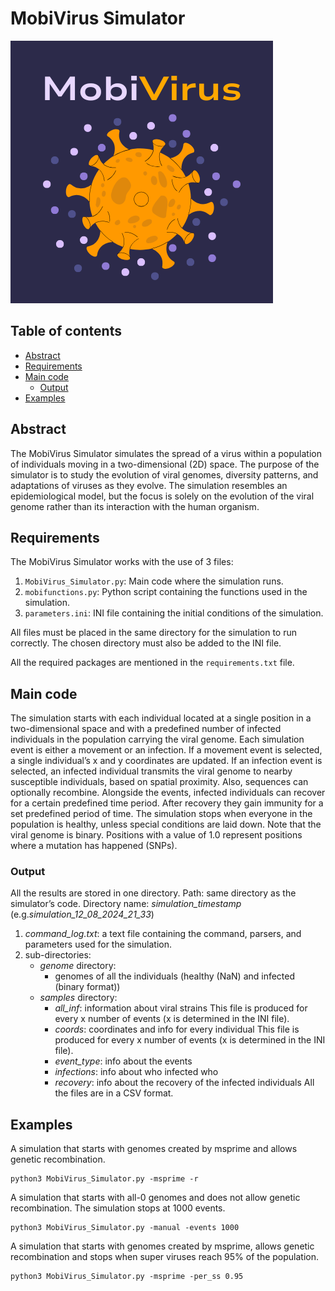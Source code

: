 # MobiVirus Simulator

![MobiVirus Logo](MobiVirus_Logo.png)

## Table of contents

- [Abstract](#Abstract)
- [Requirements](#Requirements)
- [Main code](#Main-code)
  - [Output](#Output)
- [Examples](#Examples)

## Abstract

The MobiVirus Simulator simulates the spread of a virus within a population of individuals moving in a two-dimensional (2D) space. The purpose of the simulator is to study the evolution of viral genomes, diversity patterns, and adaptations of viruses as they evolve. The simulation resembles an epidemiological model, but the focus is solely on the evolution of the viral genome rather than its interaction with the human organism.

## Requirements

The MobiVirus Simulator works with the use of 3 files:

1. `MobiVirus_Simulator.py`: Main code where the simulation runs.
2. `mobifunctions.py`: Python script containing the functions used in the simulation.
3. `parameters.ini`: INI file containing the initial conditions of the simulation.

All files must be placed in the same directory for the simulation to run correctly. The chosen directory must also be added to the INI file.

All the required packages are mentioned in the `requirements.txt` file.

## Main code

The simulation starts with each individual located at a single position in a two-dimensional space and with a predefined number of infected individuals in the population carrying the viral genome. Each simulation event is either a movement or an infection. If a movement event is selected, a single individual’s x and y coordinates are updated. If an infection event is selected, an infected individual transmits the viral genome to nearby susceptible individuals, based on spatial proximity. Also, sequences can optionally recombine. Alongside the events, infected individuals can recover for a certain predefined time period. After recovery they gain immunity for a set predefined period of time. The simulation stops when everyone in the population is healthy, unless special conditions are laid down.
Note that the viral genome is binary. Positions with a value of 1.0 represent positions where a mutation has happened (SNPs).

### Output

All the results are stored in one directory.
Path: same directory as the simulator’s code. 
Directory name: *simulation_timestamp* (e.g.*simulation_12_08_2024_21_33*)
1. *command_log.txt*: a text file containing the command, parsers, and parameters used for the simulation.
2. sub-directories:
    - *genome* directory:
        - genomes of all the individuals (healthy (NaN) and infected (binary format))
    - *samples* directory:
        - *all_inf*: information about viral strains
            This file is produced for every x number of events (x is determined in the INI file).
        - *coords*: coordinates and info for every individual
            This file is produced for every x number of events (x is determined in the INI file).
        - *event_type*:  info about the events
        - *infections*: info about who infected who
        - *recovery*: info about the recovery of the infected individuals
All the files are in a CSV format.

## Examples

A simulation that starts with genomes created by msprime and allows genetic recombination.
```
python3 MobiVirus_Simulator.py -msprime -r 
```

A simulation that starts with all-0 genomes and does not allow genetic recombination. The simulation stops at 1000 events.
```
python3 MobiVirus_Simulator.py -manual -events 1000
```

A simulation that starts with genomes created by msprime, allows genetic recombination and stops when super viruses reach 95% of the population.
```
python3 MobiVirus_Simulator.py -msprime -per_ss 0.95
```